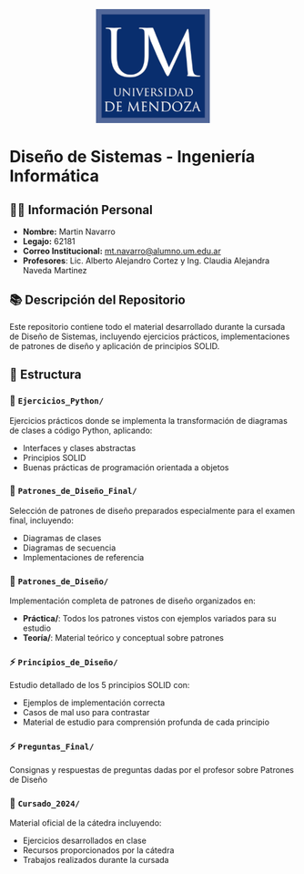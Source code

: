 <p align="center">
  <img src="images/um_logo.png" alt="Universidad de Mendoza" />
</p>

# Diseño de Sistemas - Ingeniería Informática

## 👨‍💻 Información Personal
- **Nombre:** Martin Navarro
- **Legajo:** 62181
- **Correo Institucional:** mt.navarro@alumno.um.edu.ar
- **Profesores**: Lic. Alberto Alejandro Cortez y Ing. Claudia Alejandra Naveda Martinez

## 📚 Descripción del Repositorio
Este repositorio contiene todo el material desarrollado durante la cursada de Diseño de Sistemas, incluyendo ejercicios prácticos, implementaciones de patrones de diseño y aplicación de principios SOLID.

## 📁 Estructura 

### 🐍 `Ejercicios_Python/`
Ejercicios prácticos donde se implementa la transformación de diagramas de clases a código Python, aplicando:
- Interfaces y clases abstractas
- Principios SOLID
- Buenas prácticas de programación orientada a objetos

### 🎯 `Patrones_de_Diseño_Final/`
Selección de patrones de diseño preparados especialmente para el examen final, incluyendo:
- Diagramas de clases
- Diagramas de secuencia
- Implementaciones de referencia

### 🔧 `Patrones_de_Diseño/`
Implementación completa de patrones de diseño organizados en:
- **Práctica/**: Todos los patrones vistos con ejemplos variados para su estudio
- **Teoría/**: Material teórico y conceptual sobre patrones

### ⚡ `Principios_de_Diseño/`
Estudio detallado de los 5 principios SOLID con:
- Ejemplos de implementación correcta
- Casos de mal uso para contrastar
- Material de estudio para comprensión profunda de cada principio

### ⚡ `Preguntas_Final/`
Consignas y respuestas de preguntas dadas por el profesor sobre Patrones de Diseño

### 📖 `Cursado_2024/`
Material oficial de la cátedra incluyendo:
- Ejercicios desarrollados en clase
- Recursos proporcionados por la cátedra
- Trabajos realizados durante la cursada
